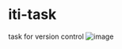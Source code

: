 # iti-task
task for version control
![image](https://www.google.com/url?sa=i&url=https%3A%2F%2Fwww.disney.com.au%2Fmovies%2Fcoco%2F7funfacts&psig=AOvVaw0iFkgk0JFDIU2BEHojoHpK&ust=1609772643719000&source=images&cd=vfe&ved=0CAIQjRxqFwoTCKDD_cuKge4CFQAAAAAdAAAAABAD)
